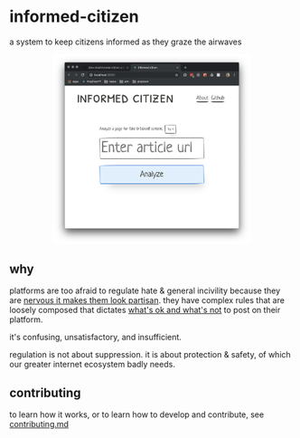 # informed-citizen

a system to keep citizens informed as they graze the airwaves

<p align="center">
  <img width='350px' src='img/ui.png' />
</p>

## why

platforms are too afraid to regulate hate & general incivility because they are [nervous it makes them
look partisan](https://motherboard.vice.com/en_us/article/a3xgq5/why-wont-twitter-treat-white-supremacy-like-isis-because-it-would-mean-banning-some-republican-politicians-too). they have complex rules that are loosely composed that dictates [what's ok and what's not](https://gizmodo.com/here-s-everything-that-s-banned-on-facebook-all-on-one-1825495383)
to post on their platform.

it's confusing, unsatisfactory, and insufficient.

regulation is not about suppression. it is about protection & safety, of which our greater internet ecosystem badly needs.

## contributing

to learn how it works, or to learn how to develop and contribute, see [contributing.md](./.github/contributing.md)
